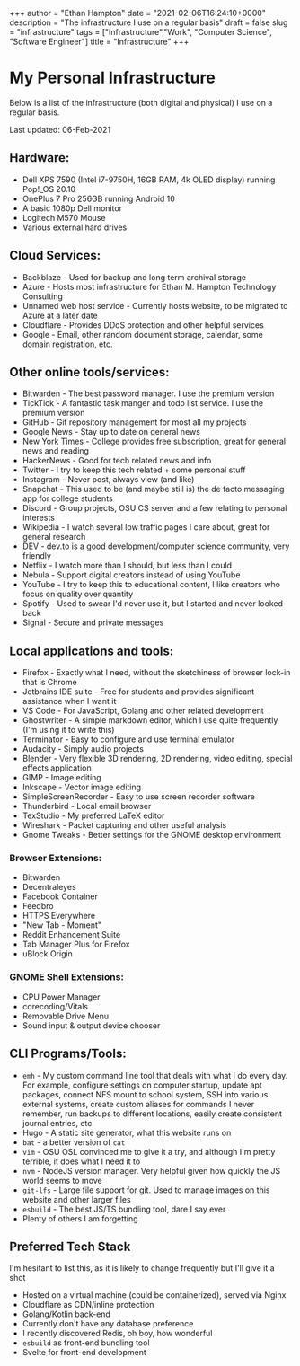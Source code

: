+++
author = "Ethan Hampton"
date = "2021-02-06T16:24:10+0000"
description = "The infrastructure I use on a regular basis"
draft = false
slug = "infrastructure"
tags = ["Infrastructure","Work", "Computer Science", "Software Engineer"]
title = "Infrastructure"
+++


# My Personal Infrastructure

Below is a list of the infrastructure (both digital and physical) I use on a regular basis.

Last updated: 06-Feb-2021

## Hardware:

- Dell XPS 7590 (Intel i7-9750H, 16GB RAM, 4k OLED display) running Pop!_OS 20.10
- OnePlus 7 Pro 256GB running Android 10
- A basic 1080p Dell monitor
- Logitech M570 Mouse
- Various external hard drives

## Cloud Services:  

- Backblaze - Used for backup and long term archival storage
- Azure - Hosts most infrastructure for Ethan M. Hampton Technology Consulting
- Unnamed web host service - Currently hosts website, to be migrated to Azure at a later date
- Cloudflare - Provides DDoS protection and other helpful services
- Google - Email, other random document storage, calendar, some domain registration, etc.

## Other online tools/services:

- Bitwarden - The best password manager. I use the premium version
- TickTick - A fantastic task manger and todo list service. I use the premium version
- GitHub - Git repository management for most all my projects
- Google News - Stay up to date on general news
- New York Times - College provides free subscription, great for general news and reading
- HackerNews - Good for tech related news and info
- Twitter - I try to keep this tech related + some personal stuff
- Instagram - Never post, always view (and like)
- Snapchat - This used to be (and maybe still is) the de facto messaging app for college students
- Discord - Group projects, OSU CS server and a few relating to personal interests
- Wikipedia - I watch several low traffic pages I care about, great for general research
- DEV - dev.to is a good development/computer science community, very friendly
- Netflix - I watch more than I should, but less than I could
- Nebula - Support digital creators instead of using YouTube
- YouTube - I try to keep this to educational content, I like creators who focus on quality over quantity
- Spotify - Used to swear I'd never use it, but I started and never looked back
- Signal - Secure and private messages

## Local applications and tools:

- Firefox - Exactly what I need, without the sketchiness of browser lock-in that is Chrome
- Jetbrains IDE suite - Free for students and provides significant assistance when I want it
- VS Code - For JavaScript, Golang and other related development
- Ghostwriter - A simple markdown editor, which I use quite frequently (I'm using it to write this)
- Terminator - Easy to configure and use terminal emulator
- Audacity - Simply audio projects
- Blender - Very flexible 3D rendering, 2D rendering, video editing, special effects application
- GIMP - Image editing
- Inkscape - Vector image editing
- SimpleScreenRecorder - Easy to use screen recorder software
- Thunderbird - Local email browser
- TexStudio - My preferred LaTeX editor
- Wireshark - Packet capturing and other useful analysis
- Gnome Tweaks - Better settings for the GNOME desktop environment

### Browser Extensions:

- Bitwarden
- Decentraleyes
- Facebook Container
- Feedbro
- HTTPS Everywhere
- "New Tab - Moment"
- Reddit Enhancement Suite
- Tab Manager Plus for Firefox
- uBlock Origin

### GNOME Shell Extensions:

- CPU Power Manager
- corecoding/Vitals
- Removable Drive Menu
- Sound input & output device chooser

## CLI Programs/Tools:

- `emh` - My custom command line tool that deals with what I do every day. For example, configure settings on computer startup, update apt packages, connect NFS mount to school system, SSH into various external systems, create custom aliases for commands I never remember, run backups to different locations, easily create consistent journal entries, etc.
- Hugo - A static site generator, what this website runs on
- `bat` - a better version of `cat`
- `vim` - OSU OSL convinced me to give it a try, and although I'm pretty terrible, it does what I need it to
- `nvm` - NodeJS version manager. Very helpful given how quickly the JS world seems to move
- `git-lfs` - Large file support for git. Used to manage images on this website and other larger files
- `esbuild` - The best JS/TS bundling tool, dare I say ever
- Plenty of others I am forgetting

## Preferred Tech Stack
I'm hesitant to list this, as it is likely to change frequently but I'll give it a shot

- Hosted on a virtual machine (could be containerized), served via Nginx
- Cloudflare as CDN/inline protection
- Golang/Kotlin back-end
- Currently don't have any database preference
- I recently discovered Redis, oh boy, how wonderful
- `esbuild` as front-end bundling tool
- Svelte for front-end development